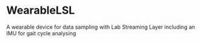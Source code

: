 # WearableLSL
A wearable device for data sampling with Lab Streaming Layer including an IMU for gait cycle analysing
